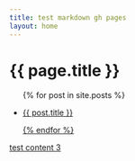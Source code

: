```yaml
---
title: test markdown gh pages
layout: home
---
```



<h1>{{ page.title }}</h1>


<ul>

{% for post in site.posts %}

<li><a href="{{ post.url }}">{{ post.title }}</li>

{% endfor %}

</ul>

test content 3
